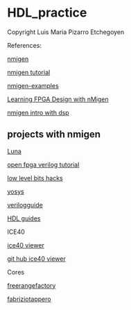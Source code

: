 # HDL_practice

Copyright Luis Maria Pizarro Etchegoyen

References:

[nmigen](https://m-labs.hk/gateware/nmigen/)

[nmigen tutorial](https://github.com/RobertBaruch/nmigen-tutorial)

[nmigen-examples](https://github.com/kbob/nmigen-examples)

[Learning FPGA Design with nMigen](https://vivonomicon.com/2020/04/14/learning-fpga-design-with-nmigen/)

[nmigen intro with dsp](https://comparch-resources.ece.gatech.edu/labs/intro/intro/)


## projects with nmigen
[Luna](https://github.com/greatscottgadgets/luna)

[open fpga verilog tutorial](https://github.com/Obijuan/open-fpga-verilog-tutorial/wiki)

[low level bits hacks](https://catonmat.net/low-level-bit-hacks)

[yosys](https://www.yosyshq.com/open-source-projects)

[verilogguide](https://verilogguide.readthedocs.io/en/latest/index.html)

[HDL guides](https://pythondsp.readthedocs.io/en/latest/index.html)

ICE40

[ice40 viewer](https://knielsen.github.io/ice40_viewer/ice40_viewer.html)

[git hub ice40 viewer](https://github.com/knielsen/ice40_viewer)


Cores

[freerangefactory](https://freerangefactory.org/cores.html)

[fabriziotappero](https://github.com/fabriziotappero/ip-cores)

[]()
